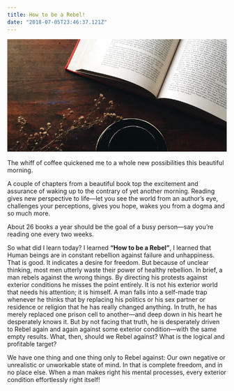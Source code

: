 ```yaml
---
title: How to be a Rebel!
date: "2018-07-05T23:46:37.121Z"
---
```


![how to be a rebel](./book.png)

The whiff of coffee quickened me to a whole new possibilities this beautiful morning.

A couple of chapters from a beautiful book top the excitement and assurance of waking up to the contrary of yet another morning. Reading gives new perspective to life―let you see the world from an author’s eye, challenges your perceptions, gives you hope, wakes you from a dogma and so much more.

About 26 books a year should be the goal of a busy person―say you’re reading one every two weeks.

So what did I learn today? I learned **“How to be a Rebel”**, I learned that Human beings are in constant rebellion against failure and unhappiness. That is good. It indicates a desire for freedom. But because of unclear thinking, most men utterly waste their power of healthy rebellion. In brief, a man rebels against the wrong things. By directing his protests against exterior conditions he misses the point entirely. It is not his exterior world that needs his attention; it is himself. A man falls into a self-made trap whenever he thinks that by replacing his politics or his sex partner or residence or religion that he has really changed anything. In truth, he has merely replaced one prison cell to another―and deep down in his heart he desperately knows it. But by not facing that truth, he is desperately driven to Rebel again and again against some exterior condition―with the same empty results.
What, then, should we Rebel against? What is the logical and profitable target?

We have one thing and one thing only to Rebel against: Our own negative or unrealistic or unworkable state of mind.
In that is complete freedom, and in no place else.
When a man makes right his mental processes, every exterior condition effortlessly right itself!
